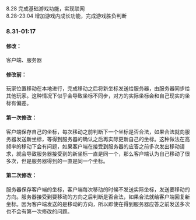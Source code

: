 8.28 完成基础游戏功能，实现联网  
8.28-23:04 增加游戏内成长功能，完成游戏胜负判断  
### 8.31-01:17 
#### 修改：
客户端、服务器
#### 修改前：
玩家位置移动在本地进行，完成移动之后将新坐标发送给服务器，由服务器同步给其他玩家。这种情况下似乎会导致坐标不同步，对方的实际坐标会和自己现实的坐标有偏差。
#### 第一次修改：
客户端保存自己的坐标，每次移动之前判断下一个坐标是否合法，如果合法就向服务器发送新坐标，等得到服务器的确认之后再实际更新自己的坐标。这种做法在高频率的移动下会有问题，如果客户端在接受到服务器的应答之前多次发出移动请求，就会导致服务器接受到的新坐标一直是同一个，那么客户端认为自己移动了很多次，但是服务器得到的一直是同一个坐标。
#### 第二次修改：
服务器保存客户端的坐标，客户端每次移动的时候不发送实际坐标，发送要移动的方向。服务器接受到要移动的方向之后判断是否合法，如果合法就给客户端回复新坐标。因为客户端发送的是移动的方向，所以即使在得到服务器应答之前发送多次也不会有第一次修改的问题。